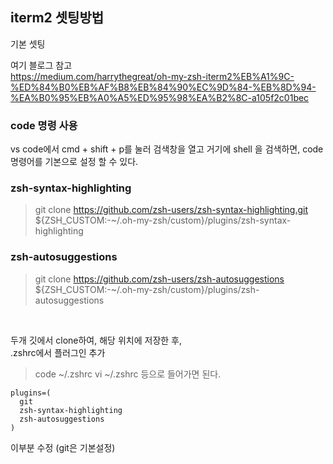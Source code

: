 ## iterm2 셋팅방법

기본 셋팅

여기 블로그 참고   
https://medium.com/harrythegreat/oh-my-zsh-iterm2%EB%A1%9C-%ED%84%B0%EB%AF%B8%EB%84%90%EC%9D%84-%EB%8D%94-%EA%B0%95%EB%A0%A5%ED%95%98%EA%B2%8C-a105f2c01bec

### code 명령 사용

vs code에서 cmd + shift + p를 눌러
검색창을 열고 
거기에 shell 을 검색하면, 
code 명령어를 기본으로 설정 할 수 있다.


### zsh-syntax-highlighting
> git clone https://github.com/zsh-users/zsh-syntax-highlighting.git    
> ${ZSH_CUSTOM:-~/.oh-my-zsh/custom}/plugins/zsh-syntax-highlighting

### zsh-autosuggestions
> git clone https://github.com/zsh-users/zsh-autosuggestions    
> ${ZSH_CUSTOM:-~/.oh-my-zsh/custom}/plugins/zsh-autosuggestions
 
 <br>
 
두개 깃에서 clone하여, 해당 위치에 저장한 후,   
.zshrc에서 플러그인 추가

> code ~/.zshrc
> vi ~/.zshrc 등으로 들어가면 된다.
```
plugins=(
  git
  zsh-syntax-highlighting
  zsh-autosuggestions
)
```

이부분 수정 (git은 기본설정)

